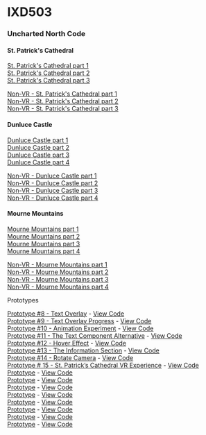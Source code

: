 # IXD503

<h3>Uncharted North Code</h3>

<h4>St. Patrick's Cathedral</h4>

<a href="">St. Patrick's Cathedral part 1</a><br>
<a href="">St. Patrick's Cathedral part 2</a><br>
<a href="">St. Patrick's Cathedral part 3</a><br>

<a href="">Non-VR - St. Patrick's Cathedral part 1</a><br>
<a href="">Non-VR - St. Patrick's Cathedral part 2</a><br>
<a href="">Non-VR - St. Patrick's Cathedral part 3</a><br>

<h4>Dunluce Castle</h4>

<a href="">Dunluce Castle part 1</a><br>
<a href="">Dunluce Castle part 2</a><br>
<a href="">Dunluce Castle part 3</a><br>
<a href="">Dunluce Castle part 4</a><br>

<a href="">Non-VR - Dunluce Castle part 1</a><br>
<a href="">Non-VR - Dunluce Castle part 2</a><br>
<a href="">Non-VR - Dunluce Castle part 3</a><br>
<a href="">Non-VR - Dunluce Castle part 4</a><br>

<h4>Mourne Mountains</h4>

<a href="">Mourne Mountains part 1</a><br>
<a href="">Mourne Mountains part 2</a><br>
<a href="">Mourne Mountains part 3</a><br>
<a href="">Mourne Mountains part 4</a><br>

<a href="">Non-VR - Mourne Mountains part 1</a><br>
<a href="">Non-VR - Mourne Mountains part 2</a><br>
<a href="">Non-VR - Mourne Mountains part 3</a><br>
<a href="">Non-VR - Mourne Mountains part 4</a><br>

Prototypes

<a href="https://8-toggle-text-prototype.glitch.me/">Prototype #8 - Text Overlay</a> - <a href="https://glitch.com/~8-toggle-text-prototype ">View Code</a><br>
<a href="https://9-camera-experiment.glitch.me/">Prototype #9 - Text Overlay Progress</a> - <a href="#">View Code</a><br>
<a href="https://11-animation-experiment.glitch.me/">Prototype #10 - Animation Experiment</a> - <a href="https://glitch.com/~11-animation-experiment">View Code</a><br>
<a href="https://12-text-component-alternative.glitch.me/">Prototype #11 - The Text Component Alternative</a> - <a href="https://glitch.com/~12-text-component-alternative">View Code</a><br>
<a href="https://12-hover-prototype.glitch.me/">Prototype #12 - Hover Effect</a> - <a href="https://glitch.com/~12-hover-prototypehttps://glitch.com/~12-hover-prototype">View Code</a><br>
<a href="https://13-final-text-prototype.glitch.me/">Prototype #13 - The Information Section</a> - <a href="https://glitch.com/~13-final-text-prototype">View Code</a><br>
<a href="https://14-rotate-camera-prototype.glitch.me/">Prototype #14 - Rotate Camera</a> - <a href="https://glitch.com/~14-rotate-camera-prototype">View Code</a><br>
<a href="https://15-first-complete-vr.glitch.me/">Prototype # 15 - St. Patrick’s Cathedral VR Experience</a> - <a href="https://glitch.com/~15-first-complete-vr">View Code</a><br>
<a href="#">Prototype</a> - <a href="#">View Code</a><br>
<a href="#">Prototype</a> - <a href="#">View Code</a><br>
<a href="#">Prototype</a> - <a href="#">View Code</a><br>
<a href="#">Prototype</a> - <a href="#">View Code</a><br>
<a href="#">Prototype</a> - <a href="#">View Code</a><br>
<a href="#">Prototype</a> - <a href="#">View Code</a><br>
<a href="#">Prototype</a> - <a href="#">View Code</a><br>
<a href="#">Prototype</a> - <a href="#">View Code</a><br>
